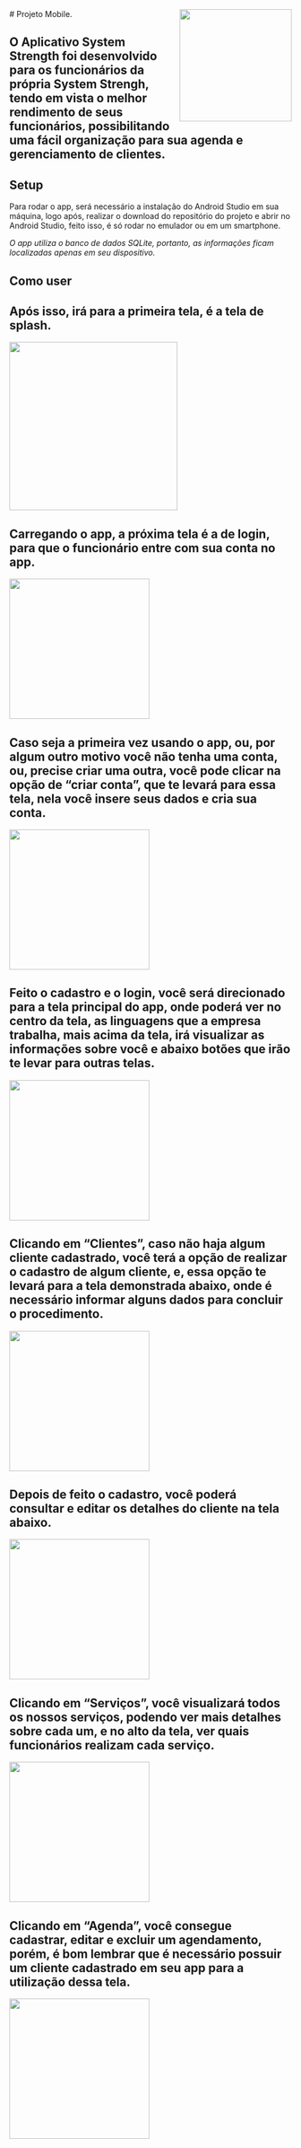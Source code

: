 <img src="https://cdn.discordapp.com/attachments/756546249901211749/817804507941044254/systemstrength.png"  min-width="200px" max-width="200px" width="200px" align="right">
# Projeto Mobile.

## O Aplicativo System Strength foi desenvolvido para os funcionários da própria System Strengh, tendo em vista o melhor rendimento de seus funcionários, possibilitando uma fácil organização para sua agenda e gerenciamento de clientes.

## Setup
Para rodar o app, será necessário a instalação do Android Studio em sua máquina, logo após, realizar o download do repositório do projeto e abrir no Android Studio, feito isso, é só rodar no emulador ou em um smartphone.

*O app utiliza o banco de dados SQLite, portanto, as informações ficam localizadas apenas em seu dispositivo.*

## Como user
<h2>Após isso, irá para a primeira tela, é a tela de splash.</h2>
<img src="https://cdn.discordapp.com/attachments/756546249901211749/820017653199667216/Screenshot_20210312-163705_System_Strength.png" min-width="250px" max-width="300px" width="300px">

<h2>Carregando o app, a próxima tela é a de login, para que o funcionário entre com sua conta no app.</h2>
<img src="https://media.discordapp.net/attachments/756546249901211749/820017653016035348/Screenshot_20210312-163709_System_Strength.png?width=216&height=467" min-width="250px" max-width="250px" width="250px" position="left">

<h2>Caso seja a primeira vez usando o app, ou, por algum outro motivo você não tenha uma conta, ou, precise criar uma outra, você pode clicar na opção de “criar conta”, que te levará para essa tela, nela você insere seus dados e cria sua conta.</h2>
<img src="https://cdn.discordapp.com/attachments/756546249901211749/820019084989038692/unknown.png" min-width="250px" max-width="250px" width="250px">

<h2>Feito o cadastro e o login, você será direcionado para a tela principal do app, onde poderá ver no centro da tela, as linguagens que a empresa trabalha, mais acima da tela, irá visualizar as informações sobre você e abaixo botões que irão te levar para outras telas.</h2>
<img src="https://cdn.discordapp.com/attachments/756546249901211749/820021650165596210/unknown.png" min-width="250px" max-width="250px" width="250px">

<h2>Clicando em “Clientes”, caso não haja algum cliente cadastrado, você terá a opção de realizar o cadastro de algum cliente, e, essa opção te levará para a tela demonstrada abaixo, onde é necessário informar alguns dados para concluir o procedimento.</h2>
<img src="https://cdn.discordapp.com/attachments/756546249901211749/820033253981290526/unknown.png" min-width="250px" max-width="250px" width="250px">

<h2>Depois de feito o cadastro, você poderá consultar e editar os detalhes do cliente na tela abaixo.</h2>
<img src="https://cdn.discordapp.com/attachments/756546249901211749/820033849320931398/unknown.png" min-width="250px" max-width="250px" width="250px">

<h2>Clicando em “Serviços”, você visualizará todos os nossos serviços, podendo ver mais detalhes sobre cada um, e no alto da tela, ver quais funcionários realizam cada serviço.</h2>
<img src="https://cdn.discordapp.com/attachments/756546249901211749/820034010197131314/unknown.png" min-width="250px" max-width="250px" width="250px">

<h2>Clicando em “Agenda”, você consegue cadastrar, editar e excluir um agendamento, porém, é bom lembrar que é necessário possuir um cliente cadastrado em seu app para a utilização dessa tela.</h2>
<img src="https://cdn.discordapp.com/attachments/756546249901211749/820034254422671381/unknown.png" min-width="250px" max-width="250px" width="250px">
